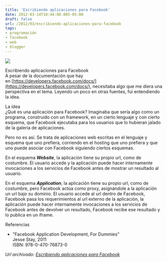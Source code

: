 ```yaml
---
title: 'Escribiendo aplicaciones para Facebook'
date: 2012-03-14T10:44:00.005-05:00
draft: false
url: /2012/03/escribiendo-aplicaciones-para-facebook
tags: 
- programación
- facebook
- web
- blogger
---
```


[![](https://4.bp.blogspot.com/-LEoA6cgCUC4/T2C-FYMRfPI/AAAAAAAABxI/t_oCUVhz1Ek/s200/facebook.png)](https://4.bp.blogspot.com/-LEoA6cgCUC4/T2C-FYMRfPI/AAAAAAAABxI/t_oCUVhz1Ek/s1600/facebook.png)

  
Escribiendo aplicaciones para Facebook  
A pesar de la documentación que hay en [https://developers.facebook.com/docs/](https://developers.facebook.com/docs/), necesitaba algo que me diera una perspectiva en el tema. Leyendo un poco en otras fuentes, fui entendiendo la idea.  
  
La idea  
¿Qué es una aplicación para Facebook? Imaginaba que sería algo como un programa, construido con un framework, en un cierto lenguaje y con cierto esquema, que Facebook ejecutaba para los usuarios que lo hubieran jalado de la galería de aplicaciones.  
  
Pero no es así. Se trata de aplicaciones web escritas en el lenguaje y esquema que uno prefiera, corriendo en el hosting que uno prefiera y que uno puede asociar con Facebook siguiendo ciertos esquemas.  
  
En el esquema **_Website_**, la aplicación tiene su propio url, como de costumbre. El usuario accede y la aplicación puede hacer internamente invocaciones a los servicios de Facebook antes de mostrar un resultado al usuario.  
  
En el esquema **_Application_**, la aplicación tiene su propio url, como de costumbre, pero Facebook actúa como proxy, asignándole a la aplicación un url bajo su dominio. El usuario accede al url dentro de Facebook, Facebook pasa los requerimientos al url externo de la aplicación, la aplicación puede hacer internamente invocaciones a los servicios de Facebook antes de devolver un resultado, Facebook recibe ese resultado y lo publica en un iframe.  
  
Referencias  

*   "Facebook Application Development, For Dummies"  
    Jesse Stay, 2011  
    ISBN: 978-0-470-76873-0

_*Url archivado: [Escribiendo aplicaciones para Facebook](https://akcdev.blogspot.com/2012/03/escribiendo-aplicaciones-para-facebook.html)*_
